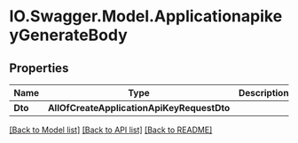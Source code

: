 # IO.Swagger.Model.ApplicationapikeyGenerateBody
## Properties

Name | Type | Description | Notes
------------ | ------------- | ------------- | -------------
**Dto** | **AllOfCreateApplicationApiKeyRequestDto** |  | [optional] 

[[Back to Model list]](../README.md#documentation-for-models) [[Back to API list]](../README.md#documentation-for-api-endpoints) [[Back to README]](../README.md)

